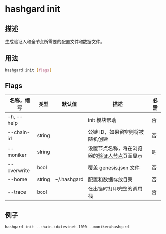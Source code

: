 # hashgard init

## 描述

生成验证人和全节点所需要的配置文件和数据文件。

## 用法

```bash
hashgard init [flags]
```

## Flags

| 名称，缩写  | 类型   | 默认值      | 描述                            | 必需 |
| ----------- | ------ | ----------- | ------------------------------------- | -------- |
| -h, --help  |        |             | init 模块帮助                                         | 否       |
| --chain-id  | string |             | 公链 ID，如果留空则将被随机创建                          | 否       |
| --moniker   | string |             | 设置节点名称，将在浏览器的[验证人节点](https://www.gardplorer.io/validator)页面显示 | `是`     |
| --overwrite | bool   |             | 覆盖 genesis.json 文件          | 否       |
| --home      | string | ~/.hashgard | 配置和数据存放目录               | 否       |
| --trace     | bool   |             | 在出错时打印完整的调用栈                                                            | 否       |

## 例子

`hashgard init --chain-id=testnet-1000 --moniker=hashgard`
